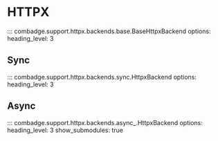 # HTTPX

::: combadge.support.httpx.backends.base.BaseHttpxBackend
    options:
      heading_level: 3

## Sync

::: combadge.support.httpx.backends.sync.HttpxBackend
    options:
      heading_level: 3

## Async

::: combadge.support.httpx.backends.async_.HttpxBackend
    options:
      heading_level: 3
      show_submodules: true
